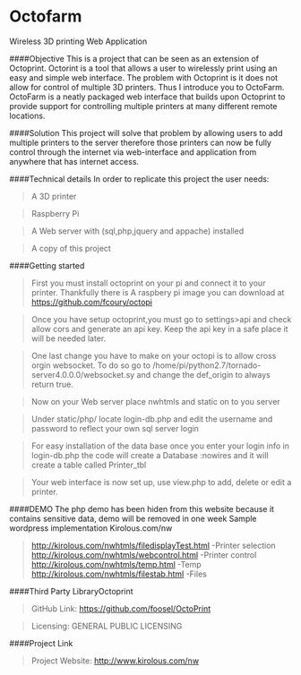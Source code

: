 # Octofarm
Wireless 3D printing Web Application

####Objective
This is a project that can be seen as an extension of Octoprint. Octorint is a tool that allows a user to wirelessly print using an easy and simple web interface. The problem with Octoprint is it does not allow for control of multiple 3D printers. Thus I introduce you to OctoFarm. OctoFarm is a neatly packaged web interface that builds upon Octoprint to provide support for controlling multiple printers at many different remote locations. 

####Solution
This project will solve that problem by allowing users to add multiple printers to the server therefore those printers can now be fully control through the internet via web-interface and application from anywhere that has internet access. 

####Technical details
In order to replicate this project the user needs:
> A 3D printer

> Raspberry Pi

> A Web server with (sql,php,jquery and appache) installed 

> A copy of this project 

####Getting started

> First you must install octoprint on your pi and connect it to your printer. Thankfully there is A raspbery pi image you can download at https://github.com/fcoury/octopi


> Once you have setup octoprint,you must go to settings>api and check allow cors and generate an api key. Keep the api key in a safe place it will be needed later. 

> One last change you have to make on your octopi is to allow cross orgin websocket. To do so go to /home/pi/python2.7/tornado-server4.0.0.0/websocket.sy and change the def_origin to always return true.


> Now on your Web server place nwhtmls and static on to you server


> Under static/php/ locate login-db.php and edit the username and password to reflect your own sql server login


> For easy installation of the data base once you enter your login info in login-db.php the code will create a Database :nowires and it will create a table called Printer_tbl


> Your web interface is now set up, use view.php to add, delete or edit a printer.

####DEMO
The php demo has been hiden from this website because it contains sensitive data, demo will be removed in one week
Sample wordpress implementation  Kirolous.com/nw

>http://kirolous.com/nwhtmls/filedisplayTest.html  -Printer selection
>http://kirolous.com/nwhtmls/webcontrol.html       -Printer control
>http://kirolous.com/nwhtmls/temp.html             -Temp
>http://kirolous.com/nwhtmls/filestab.html         -Files


####Third Party LibraryOctoprint
>GitHub Link: https://github.com/foosel/OctoPrint

>Licensing:   GENERAL PUBLIC LICENSING

####Project Link
>Project Website: http://www.kirolous.com/nw
